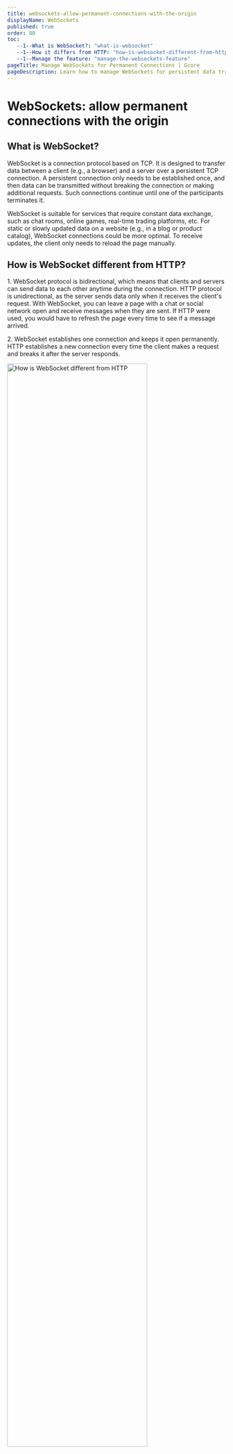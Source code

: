 ```yaml
---
title: websockets-allow-permanent-connections-with-the-origin
displayName: WebSockets
published: true
order: 80
toc:
   --1--What is WebSocket?: "what-is-websocket"
   --1--How it differs from HTTP: "how-is-websocket-different-from-http"
   --1--Manage the feature: "manage-the-websockets-feature"
pageTitle: Manage WebSockets for Permanent Connections | Gcore
pageDescription: Learn how to manage WebSockets for persistent data transfer between client and server, enhancing services like chat rooms or trading platforms.
---
```

# WebSockets: allow permanent connections with the origin
  
## What is WebSocket?

WebSocket is a connection protocol based on TCP. It is designed to transfer data between a client (e.g., a browser) and a server over a persistent TCP connection. A persistent connection only needs to be established once, and then data can be transmitted without breaking the connection or making additional requests. Such connections continue until one of the participants terminates it.

WebSocket is suitable for services that require constant data exchange, such as chat rooms, online games, real-time trading platforms, etc. For static or slowly updated data on a website (e.g., in a blog or product catalog), WebSocket connections could be more optimal. To receive updates, the client only needs to reload the page manually.

## How is WebSocket different from HTTP?

1\. WebSocket protocol is bidirectional, which means that clients and servers can send data to each other anytime during the connection. HTTP protocol is unidirectional, as the server sends data only when it receives the client's request. With WebSocket, you can leave a page with a chat or social network open and receive messages when they are sent. If HTTP were used, you would have to refresh the page every time to see if a message arrived.

2\. WebSocket establishes one connection and keeps it open permanently. HTTP establishes a new connection every time the client makes a request and breaks it after the server responds.

<img src="https://assets.gcore.pro/docs/cdn/cdn-resource-options/websockets-allow-permanent-connections-with-the-origin/4.png" alt="How is WebSocket different from HTTP" width="80%">

## Manage the WebSockets feature

By default, the WebSocket feature is enabled for <a href="https://gcore.com/docs/cdn/getting-started/create-a-cdn-resource/create-a-cdn-resource-for-the-entire-site" target="_blank">CDN resources created for the entire site</a> and disabled for <a href="https://gcore.com/docs/cdn/getting-started/create-a-cdn-resource/create-a-cdn-resource-for-only-static-files" target="_blank">CDN resources created for static assets only</a>. You can manage this feature depending on your concerns: disable it for the CDN resources with full integration or enable it for resources with partial integration.

To manage the WebSocket feature:

1\. Go to the <a href="https://cdn.gcore.com/resources/list" target="_blank">CDN</a> section in the Gcore Customer Portal and open the settings of the resource for which you want to manage WebSockets by clicking its custom domain.

<img src="https://assets.gcore.pro/docs/cdn/cdn-resource-options/websockets-allow-permanent-connections-with-the-origin/cdn-resource-name.png" alt="Manage the WebSockets feature">

The new page opens. Do the remaining steps on it.

<img src="https://assets.gcore.pro/docs/cdn/cdn-resource-options/websockets-allow-permanent-connections-with-the-origin/13167716346385.png" alt="Manage the WebSockets feature" width="80%">

2\. Open the "Content" section and click **Websockets**.

3\. Enable or disable the feature.

4\. Save changes.